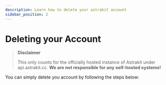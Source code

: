 ```yaml
---
description: Learn how to delete your astrakit account
sidebar_position: 2
---
```

# Deleting your Account
> <IIcon icon="ic:round-warning" height="20" /> **Disclaimer**
> 
> This only counts for the officially hosted instance of Astrakit under api.astrakit.cc. **We are not responsible for any self-hosted systems!**

You can simply delete you account by following the steps below:
